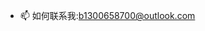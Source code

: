 <!-- - 👋嗨，我是@PeanutSplash -->
<!-- - 🌱 我现在正在学习 -->
- 📫 如何联系我:b1300658700@outlook.com
<!---
PeanutSplash/PeanutSplash is a ✨ special ✨ repository because its `README.md` (this file) appears on your GitHub profile.
You can click the Preview link to take a look at your changes.
--->

